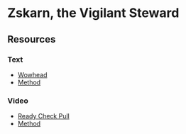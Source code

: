 # Zskarn, the Vigilant Steward

## Resources

### Text

* [Wowhead](https://www.wowhead.com/guide/raids/aberrus-the-shadowed-crucible/vigilant-steward-zskarn-strategy)
* [Method](https://www.method.gg/guides/aberrus-the-shadowed-crucible/the-vigilant-steward-zskarn-heroic)

### Video

* [Ready Check Pull](https://www.youtube.com/watch?v=Odpu9FlSvWI)
* [Method](https://www.youtube.com/watch?v=nzWKMyIadns)
